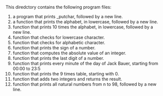 This diredctory contains the following program files:
1.  a program that prints _putchar, followed by a new line.
2. a function that prints the alphabet, in lowercase, followed by a new line.
3. function that prints 10 times the alphabet, in lowercase, followed by a new line.
4.  function that checks for lowercase character.
5.  function that checks for alphabetic character.
6.  function that prints the sign of a number.
7.  function that computes the absolute value of an integer.
8.  function that prints the last digit of a number.
9.  function that prints every minute of the day of Jack Bauer, starting from 00:00 to 23:5
10.  function that prints the 9 times table, starting with 0.
11. function that adds two integers and returns the result.
12. function that prints all natural numbers from n to 98, followed by a new line.
